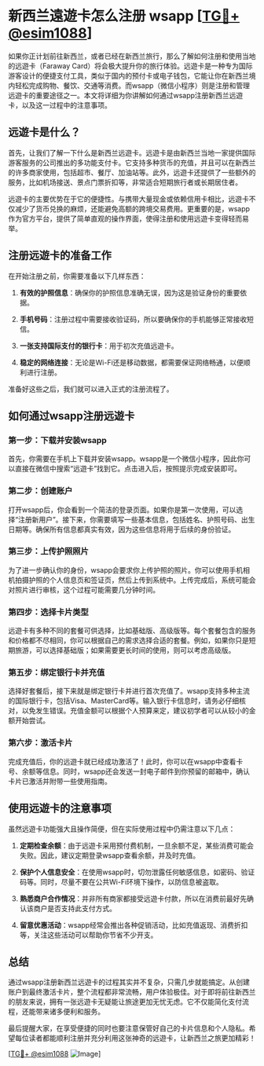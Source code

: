# 新西兰遠遊卡怎么注册 wsapp [[TG💪+ @esim1088](https://t.me/s/esim1088)]

如果你正计划前往新西兰，或者已经在新西兰旅行，那么了解如何注册和使用当地的远遊卡（Faraway Card）将会极大提升你的旅行体验。远遊卡是一种专为国际游客设计的便捷支付工具，类似于国内的预付卡或电子钱包，它能让你在新西兰境内轻松完成购物、餐饮、交通等消费。而wsapp（微信小程序）则是注册和管理远遊卡的重要途径之一。本文将详细为你讲解如何通过wsapp注册新西兰远遊卡，以及这一过程中的注意事项。

## 远遊卡是什么？

首先，让我们了解一下什么是新西兰远遊卡。远遊卡是由新西兰当地一家提供国际游客服务的公司推出的多功能支付卡。它支持多种货币的充值，并且可以在新西兰的许多商家使用，包括超市、餐厅、加油站等。此外，远遊卡还提供了一些额外的服务，比如机场接送、景点门票折扣等，非常适合短期旅行者或长期居住者。

远遊卡的主要优势在于它的便捷性。与携带大量现金或依赖信用卡相比，远遊卡不仅减少了货币兑换的麻烦，还能避免高额的跨境交易费用。更重要的是，wsapp作为官方平台，提供了简单直观的操作界面，使得注册和使用远遊卡变得轻而易举。

## 注册远遊卡的准备工作

在开始注册之前，你需要准备以下几样东西：

1. **有效的护照信息**：确保你的护照信息准确无误，因为这是验证身份的重要依据。
   
2. **手机号码**：注册过程中需要接收验证码，所以要确保你的手机能够正常接收短信。

3. **一张支持国际支付的银行卡**：用于初次充值远遊卡。

4. **稳定的网络连接**：无论是Wi-Fi还是移动数据，都需要保证网络畅通，以便顺利进行注册。

准备好这些之后，我们就可以进入正式的注册流程了。

## 如何通过wsapp注册远遊卡

### 第一步：下载并安装wsapp

首先，你需要在手机上下载并安装wsapp。wsapp是一个微信小程序，因此你可以直接在微信中搜索“远遊卡”找到它。点击进入后，按照提示完成安装即可。

### 第二步：创建账户

打开wsapp后，你会看到一个简洁的登录页面。如果你是第一次使用，可以选择“注册新用户”。接下来，你需要填写一些基本信息，包括姓名、护照号码、出生日期等。确保所有信息都真实有效，因为这些信息将用于后续的身份验证。

### 第三步：上传护照照片

为了进一步确认你的身份，wsapp会要求你上传护照的照片。你可以使用手机相机拍摄护照的个人信息页和签证页，然后上传到系统中。上传完成后，系统可能会对照片进行审核，这个过程可能需要几分钟时间。

### 第四步：选择卡片类型

远遊卡有多种不同的套餐可供选择，比如基础版、高级版等。每个套餐包含的服务和价格都不尽相同，你可以根据自己的需求选择合适的套餐。例如，如果你只是短期旅游，可以选择基础版；如果需要更长时间的使用，则可以考虑高级版。

### 第五步：绑定银行卡并充值

选择好套餐后，接下来就是绑定银行卡并进行首次充值了。wsapp支持多种主流的国际银行卡，包括Visa、MasterCard等。输入银行卡信息时，请务必仔细核对，以免发生错误。充值金额可以根据个人预算来定，建议初学者可以从较小的金额开始尝试。

### 第六步：激活卡片

完成充值后，你的远遊卡就已经成功激活了！此时，你可以在wsapp中查看卡号、余额等信息。同时，wsapp还会发送一封电子邮件到你预留的邮箱中，确认卡片已激活并附带一些使用指南。

## 使用远遊卡的注意事项

虽然远遊卡功能强大且操作简便，但在实际使用过程中仍需注意以下几点：

1. **定期检查余额**：由于远遊卡采用预付费机制，一旦余额不足，某些消费可能会失败。因此，建议定期登录wsapp查看余额，并及时充值。

2. **保护个人信息安全**：在使用wsapp时，切勿泄露任何敏感信息，如密码、验证码等。同时，尽量不要在公共Wi-Fi环境下操作，以防信息被盗取。

3. **熟悉商户合作情况**：并非所有商家都接受远遊卡付款，所以在消费前最好先确认该商户是否支持此支付方式。

4. **留意优惠活动**：wsapp经常会推出各种促销活动，比如充值返现、消费折扣等，关注这些活动可以帮助你节省不少开支。

## 总结

通过wsapp注册新西兰远遊卡的过程其实并不复杂，只需几步就能搞定。从创建账户到最终激活卡片，整个流程都非常流畅，用户体验极佳。对于即将前往新西兰的朋友来说，拥有一张远遊卡无疑能让旅途更加无忧无虑。它不仅能简化支付流程，还能带来诸多便利和服务。

最后提醒大家，在享受便捷的同时也要注意保管好自己的卡片信息和个人隐私。希望每位读者都能顺利注册并充分利用这张神奇的远遊卡，让新西兰之旅更加精彩！

[[TG💪+ @esim1088](https://t.me/s/esim1088) ![Image](https://i.postimg.cc/4NQfJmqS/Snipaste-2025-05-13-00-14-12.png)]